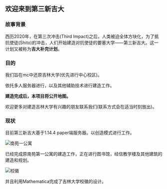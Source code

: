 ## 欢迎来到第三新吉大

### 故事背景

西历2020年，在第三次冲击(Third Impact)之后，人类被迫全体方块化，为了抵抗使徒(Shito)的冲击，人们开始建造对抗使徒的要塞大学——第三新吉大。这一计划又被称为**吉大补完计划**。

### 目的

我们旨在mc中还原吉林大学(优先进行中心校区)。

依托多人服务器进行，以及其他辅助技术进行建造工作。

**建造完成后，本项目将公开地图。**

欢迎更多对建造吉林大学有兴趣的朋友联系我们(联系方式会在适当时刻放出)。

### 现状

目前第三新吉大基于1.14.4 paper端服务器。以创造模式进行工作。

![南苑一公寓](https://mcjlu.github.io/mcjlu.github.io/img/nan1.jpg)

已经完成原南苑第一公寓的建造工作，正在进行图书馆，经信教学楼及其他建筑的建造和规划。

![校徽](https://mcjlu.github.io/img/logo.jpg)

并且利用Mathematica完成了吉林大学校徽的设计。
